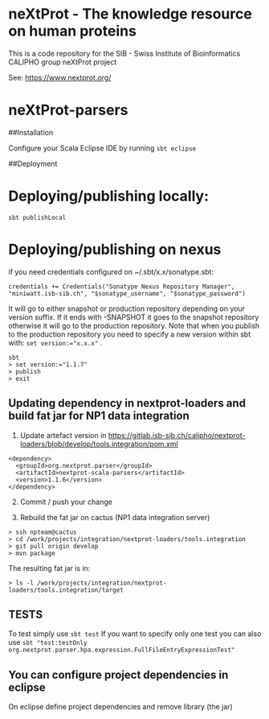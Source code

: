 # neXtProt - The knowledge resource on human proteins

This is a code repository for the SIB - Swiss Institute of Bioinformatics CALIPHO group neXtProt project

See: https://www.nextprot.org/

# neXtProt-parsers

##Installation

Configure your Scala Eclipse IDE by running `sbt eclipse` 

##Deployment

# Deploying/publishing locally:

```
sbt publishLocal
```

# Deploying/publishing on nexus 

if you need credentials configured on ~/.sbt/x.x/sonatype.sbt:

```
credentials += Credentials("Sonatype Nexus Repository Manager", "miniwatt.isb-sib.ch", "$sonatype_username", "$sonatype_password")
```

It will go to either snapshot or production repository depending on your version suffix. 
If it ends with -SNAPSHOT it goes to the snapshot repository 
otherwise it will go to the production repository. 
Note that when you publish to the production repository you need to specify a new version within sbt with: 
`set version:="x.x.x"` .

```
sbt
> set version:="1.1.7"
> publish
> exit
```

## Updating dependency in nextprot-loaders and build fat jar for NP1 data integration

1. Update artefact version in https://gitlab.isb-sib.ch/calipho/nextprot-loaders/blob/develop/tools.integration/pom.xml

```
<dependency>
  <groupId>org.nextprot.parser</groupId>
  <artifactId>nextprot-scala-parsers</artifactId>
  <version>1.1.6</version>
</dependency>

```

2. Commit / push your change

3. Rebuild the fat jar on cactus (NP1 data integration server)
```
> ssh npteam@cactus
> cd /work/projects/integration/nextprot-loaders/tools.integration
> git pull origin develop
> mvn package
```

The resulting fat jar is in:
```
> ls -l /work/projects/integration/nextprot-loaders/tools.integration/target 
```


## TESTS

To test simply use 
```sbt test``` 
If you want to specify only one test you can also use 
```sbt "test:testOnly org.nextprot.parser.hpa.expression.FullFileEntryExpressionTest"``` 

 

You can configure project dependencies in eclipse
-------------------------------------------------

On eclipse define project dependencies and remove library (the jar)
